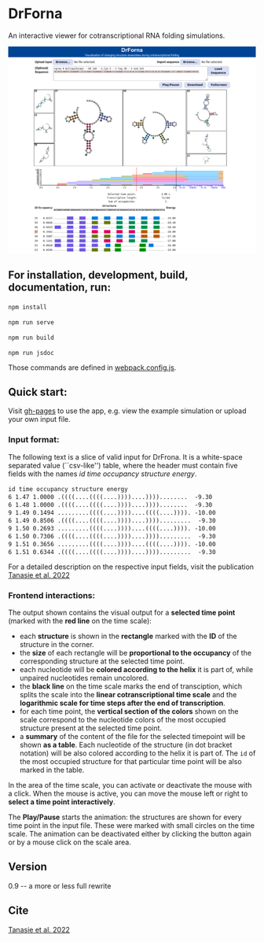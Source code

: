 # DrForna
An interactive viewer for cotranscriptional RNA folding simulations.

<img src="/doc/Screenshot.png"> 

## For installation, development, build, documentation, run:

  `npm install`  

  `npm run serve`

  `npm run build`

  `npm run jsdoc`

Those commands are defined in [webpack.config.js](webpack.config.js).

## Quick start:
Visit [gh-pages](https://github.com/bad-ants-fleet/drforna) to use the app,
e.g. view the example simulation or upload your own input file.

### Input format:
The following text is a slice of valid input for DrFrona. It is a white-space
separated value (``csv-like'') table, where the header must contain five fields
with the names *id time occupancy structure energy*. 

```
id time occupancy structure energy
6 1.47 1.0000 .((((....((((....))))....))))........  -9.30
6 1.48 1.0000 .((((....((((....))))....))))........  -9.30
9 1.49 0.1494 .........((((....))))....((((....)))). -10.00
6 1.49 0.8506 .((((....((((....))))....)))).........  -9.30
9 1.50 0.2693 .........((((....))))....((((....)))). -10.00
6 1.50 0.7306 .((((....((((....))))....)))).........  -9.30
9 1.51 0.3656 .........((((....))))....((((....)))). -10.00
6 1.51 0.6344 .((((....((((....))))....)))).........  -9.30
```

For a detailed description on the respective input fields, visit the 
publication [Tanasie et al. 2022](https://bioarxiv.com)

### Frontend interactions:

The output shown contains the visual output for a **selected time point** (marked with the **red line** on the time scale): 
- each **structure** is shown in the **rectangle** marked with the **ID** of the structure in the corner.
- the **size** of each rectangle will be **proportional to the occupancy** of the corresponding structure at the selected time point.
- each nucleotide will be **colored according to the helix** it is part of, while unpaired nucleotides remain uncolored.
- the **black line** on the time scale marks the end of transciption, which splits the scale into the **linear cotranscriptional time scale** and the **logarithmic scale for time steps after the end of transcription**.
- for each time point, the **vertical section of the colors** shown on the scale correspond to the nucleotide colors of the most occupied structure present at the selected time point.
- a **summary** of the content of the file for the selected timepoint will be shown **as a table**. Each nucleotide of the structure (in dot bracket notation) will be also colored according to the helix it is part of. The `id` of the most occupied structure for that particular time point will be also marked in the table.

In the area of the time scale, you can activate or deactivate the mouse with a
click. When the mouse is active, you can move the mouse left or right to
**select a time point interactively**.

The **Play/Pause** starts the animation: the structures are shown for every
time point in the input file. These were marked with small circles on the time
scale.  The animation can be deactivated either by clicking the button again or
by a mouse click on the scale area.

## Version
0.9 -- a more or less full rewrite

## Cite
[Tanasie et al. 2022](https://bioarxiv.com)
